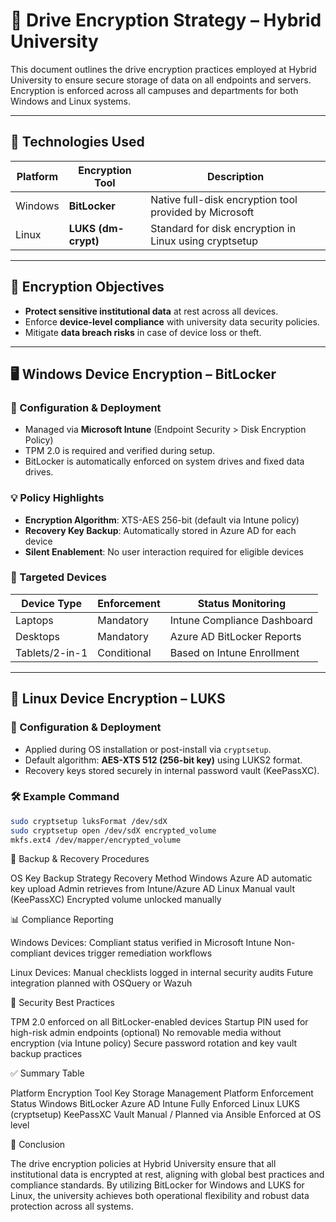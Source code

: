 # 🔐 Drive Encryption Strategy – Hybrid University

This document outlines the drive encryption practices employed at Hybrid University to ensure secure storage of data on all endpoints and servers. Encryption is enforced across all campuses and departments for both Windows and Linux systems.

---

## 🧰 Technologies Used

| Platform   | Encryption Tool         | Description                                                   |
|------------|--------------------------|---------------------------------------------------------------|
| Windows    | **BitLocker**            | Native full-disk encryption tool provided by Microsoft        |
| Linux      | **LUKS (dm-crypt)**      | Standard for disk encryption in Linux using cryptsetup        |

---

## 🎯 Encryption Objectives

- **Protect sensitive institutional data** at rest across all devices.
- Enforce **device-level compliance** with university data security policies.
- Mitigate **data breach risks** in case of device loss or theft.

---

## 🖥️ Windows Device Encryption – BitLocker

### 🔧 Configuration & Deployment

- Managed via **Microsoft Intune** (Endpoint Security > Disk Encryption Policy)
- TPM 2.0 is required and verified during setup.
- BitLocker is automatically enforced on system drives and fixed data drives.

### 💡 Policy Highlights

- **Encryption Algorithm**: XTS-AES 256-bit (default via Intune policy)
- **Recovery Key Backup**: Automatically stored in Azure AD for each device
- **Silent Enablement**: No user interaction required for eligible devices

### 📁 Targeted Devices

| Device Type         | Enforcement       | Status Monitoring            |
|---------------------|-------------------|-------------------------------|
| Laptops             | Mandatory         | Intune Compliance Dashboard   |
| Desktops            | Mandatory         | Azure AD BitLocker Reports    |
| Tablets/2-in-1      | Conditional       | Based on Intune Enrollment    |

---

## 🐧 Linux Device Encryption – LUKS

### 🔧 Configuration & Deployment

- Applied during OS installation or post-install via `cryptsetup`.
- Default algorithm: **AES-XTS 512 (256-bit key)** using LUKS2 format.
- Recovery keys stored securely in internal password vault (KeePassXC).

### 🛠️ Example Command

```bash
sudo cryptsetup luksFormat /dev/sdX
sudo cryptsetup open /dev/sdX encrypted_volume
mkfs.ext4 /dev/mapper/encrypted_volume

```

📅 Backup & Recovery Procedures

OS	Key Backup Strategy	Recovery Method
Windows	Azure AD automatic key upload	Admin retrieves from Intune/Azure AD
Linux	Manual vault (KeePassXC)	Encrypted volume unlocked manually

📊 Compliance Reporting

Windows Devices:
Compliant status verified in Microsoft Intune
Non-compliant devices trigger remediation workflows

Linux Devices:
Manual checklists logged in internal security audits
Future integration planned with OSQuery or Wazuh

🔐 Security Best Practices

TPM 2.0 enforced on all BitLocker-enabled devices
Startup PIN used for high-risk admin endpoints (optional)
No removable media without encryption (via Intune policy)
Secure password rotation and key vault backup practices

✅ Summary Table

Platform	Encryption Tool	Key Storage	Management Platform	Enforcement Status
Windows	BitLocker	Azure AD	Intune	Fully Enforced
Linux	LUKS (cryptsetup)	KeePassXC Vault	Manual / Planned via Ansible	Enforced at OS level

📌 Conclusion

The drive encryption policies at Hybrid University ensure that all institutional data is encrypted at rest, aligning with global best practices and compliance standards. By utilizing BitLocker for Windows and LUKS for Linux, the university achieves both operational flexibility and robust data protection across all systems.
